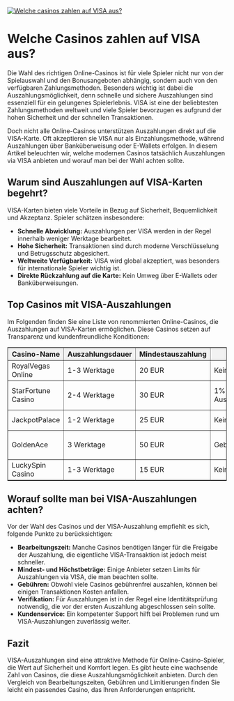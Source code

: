 [![Welche casinos zahlen auf VISA aus?](https://123-caf.pages.dev/gitsignup.png)](https://vrmoo.ru/Bt82HjjY)

<h1>Welche Casinos zahlen auf VISA aus?</h1>  <p>Die Wahl des richtigen Online-Casinos ist für viele Spieler nicht nur von der Spielauswahl und den Bonusangeboten abhängig, sondern auch von den verfügbaren Zahlungsmethoden. Besonders wichtig ist dabei die Auszahlungsmöglichkeit, denn schnelle und sichere Auszahlungen sind essenziell für ein gelungenes Spielerlebnis. VISA ist eine der beliebtesten Zahlungsmethoden weltweit und viele Spieler bevorzugen es aufgrund der hohen Sicherheit und der schnellen Transaktionen.</p>  <p>Doch nicht alle Online-Casinos unterstützen Auszahlungen direkt auf die VISA-Karte. Oft akzeptieren sie VISA nur als Einzahlungsmethode, während Auszahlungen über Banküberweisung oder E-Wallets erfolgen. In diesem Artikel beleuchten wir, welche modernen Casinos tatsächlich Auszahlungen via VISA anbieten und worauf man bei der Wahl achten sollte.</p>  <h2>Warum sind Auszahlungen auf VISA-Karten begehrt?</h2>  <p>VISA-Karten bieten viele Vorteile in Bezug auf Sicherheit, Bequemlichkeit und Akzeptanz. Spieler schätzen insbesondere:</p>  <ul>   <li><strong>Schnelle Abwicklung:</strong> Auszahlungen per VISA werden in der Regel innerhalb weniger Werktage bearbeitet.</li>   <li><strong>Hohe Sicherheit:</strong> Transaktionen sind durch moderne Verschlüsselung und Betrugsschutz abgesichert.</li>   <li><strong>Weltweite Verfügbarkeit:</strong> VISA wird global akzeptiert, was besonders für internationale Spieler wichtig ist.</li>   <li><strong>Direkte Rückzahlung auf die Karte:</strong> Kein Umweg über E-Wallets oder Banküberweisungen.</li> </ul>  <h2>Top Casinos mit VISA-Auszahlungen</h2>  <p>Im Folgenden finden Sie eine Liste von renommierten Online-Casinos, die Auszahlungen auf VISA-Karten ermöglichen. Diese Casinos setzen auf Transparenz und kundenfreundliche Konditionen:</p>  <table border="1" cellpadding="8" cellspacing="0" style="border-collapse: collapse; width: 100%;">   <thead>     <tr style="background-color: #f2f2f2;">       <th>Casino-Name</th>       <th>Auszahlungsdauer</th>       <th>Mindestauszahlung</th>       <th>Gebühren</th>       <th>Besonderheiten</th>     </tr>   </thead>   <tbody>     <tr>       <td>RoyalVegas Online</td>       <td>1-3 Werktage</td>       <td>20 EUR</td>       <td>Keine</td>       <td>Hohe Limits, VIP-Programm</td>     </tr>     <tr>       <td>StarFortune Casino</td>       <td>2-4 Werktage</td>       <td>30 EUR</td>       <td>1% des Auszahlungsbetrags</td>       <td>Multilinguale Plattform, Live-Dealer</td>     </tr>     <tr>       <td>JackpotPalace</td>       <td>1-2 Werktage</td>       <td>25 EUR</td>       <td>Keine</td>       <td>Große Jackpot-Spiele</td>     </tr>     <tr>       <td>GoldenAce</td>       <td>3 Werktage</td>       <td>50 EUR</td>       <td>Gebührenfrei</td>       <td>Innovative App, schnelle Auszahlungen</td>     </tr>     <tr>       <td>LuckySpin Casino</td>       <td>1-3 Werktage</td>       <td>15 EUR</td>       <td>Keine</td>       <td>Umfangreiches Slot-Angebot</td>     </tr>   </tbody> </table>  <h2>Worauf sollte man bei VISA-Auszahlungen achten?</h2>  <p>Vor der Wahl des Casinos und der VISA-Auszahlung empfiehlt es sich, folgende Punkte zu berücksichtigen:</p>  <ul>   <li><strong>Bearbeitungszeit:</strong> Manche Casinos benötigen länger für die Freigabe der Auszahlung, die eigentliche VISA-Transaktion ist jedoch meist schneller.</li>   <li><strong>Mindest- und Höchstbeträge:</strong> Einige Anbieter setzen Limits für Auszahlungen via VISA, die man beachten sollte.</li>   <li><strong>Gebühren:</strong> Obwohl viele Casinos gebührenfrei auszahlen, können bei einigen Transaktionen Kosten anfallen.</li>   <li><strong>Verifikation:</strong> Für Auszahlungen ist in der Regel eine Identitätsprüfung notwendig, die vor der ersten Auszahlung abgeschlossen sein sollte.</li>   <li><strong>Kundenservice:</strong> Ein kompetenter Support hilft bei Problemen rund um VISA-Auszahlungen zuverlässig weiter.</li> </ul>  <h2>Fazit</h2>  <p>VISA-Auszahlungen sind eine attraktive Methode für Online-Casino-Spieler, die Wert auf Sicherheit und Komfort legen. Es gibt heute eine wachsende Zahl von Casinos, die diese Auszahlungsmöglichkeit anbieten. Durch den Vergleich von Bearbeitungszeiten, Gebühren und Limitierungen finden Sie leicht ein passendes Casino, das Ihren Anforderungen entspricht.</p>